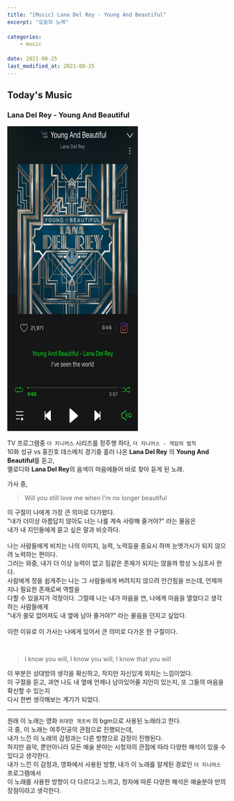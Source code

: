 ```yaml
---
title: "[Music] Lana Del Rey - Young And Beautiful"
excerpt: "오늘의 노래"

categories:
    - music

date: 2021-08-25
last_modified_at: 2021-08-25
---
```


## Today's Music

### Lana Del Rey - Young And Beautiful


<img src="/assets/images/21-08-25/210825.jpg" width = "300" height = "700">

TV 프로그램중 `더 지니어스` 시리즈를 정주행 하다, `더 지니어스 - 게임의 법칙`<br>
10화 성규 vs 홍진호 데스메치 경기중 흘러 나온 **Lana Del Rey** 의 **Young And Beautiful**를 듣고,<br>
멜로디와 **Lana Del Rey**의 음색이 마음에들어 바로 찾아 듣게 된 노래.

가사 중,

>Will you still love me when I'm no longer beautiful

이 구절이 나에게 가장 큰 의미로 다가왔다.<br>
"내가 더이상 아름답지 않아도 너는 나를 계속 사랑해 줄거야?" 라는 물음은<br>
내가 내 지인들에게 묻고 싶은 말과 비슷하다.<br>
<br>
나는 사람들에게 비치는 나의 이미지, 능력, 노력등을 중요시 하며 눈엣가시가 되지 않으려 노력하는 편이다.<br>
그러는 와중, 내가 더 이상 능력이 없고 짐같은 존재가 되지는 않을까 항상 노심초사 한다.<br>
사람에게 정을 쉽게주는 나는 그 사람들에게 버려지지 않으려 안간힘을 쓰는데, 언제까지나 필요한 존재로써 역할을<br>
다할 수 있을지가 걱정이다. 그럴때 나는 내가 마음을 연, 나에게 마음을 열었다고 생각하는 사람들에게<br>
"내가 쓸모 없어져도 내 옆에 남아 줄거야?" 라는 물음을 던지고 싶었다.<br>
<br>
이런 이유로 이 가사는 나에게 있어서 큰 의미로 다가온 한 구절이다.

<br>

>I know you will, I know you will, I know that you will

이 부분은 상대방의 생각을 확신하고, 작지만 자신있게 외치는 느낌이었다.<br>
이 구절을 듣고, 과연 나도 내 옆에 언제나 남아있어줄 지인이 있는지, 또 그들의 마음을 확신할 수 있는지<br>
다시 한번 생각해보는 계기가 되었다.


---

원래 이 노래는 영화 `위대한 개츠비` 의 bgm으로 사용된 노래라고 한다.<br>
극 중, 이 노래는 여주인공의 관점으로 진행되는데,<br>
내가 느낀 이 노래의 감정과는 다른 방향으로 감정이 진행된다.<br>
하지만 음악, 뿐만아니라 모든 예술 분야는 시청자의 관점에 따라 다양한 해석이 있을 수 있다고 생각한다.<br>
내가 느낀 이 감정과, 영화에서 사용된 방향, 내가 이 노래를 알게된 경로인 `더 지니어스` 프로그램에서<br>
이 노래를 사용한 방향이 다 다르다고 느끼고, 청자에 따른 다양한 해석은 예술분야 만의 장점이라고 생각한다.